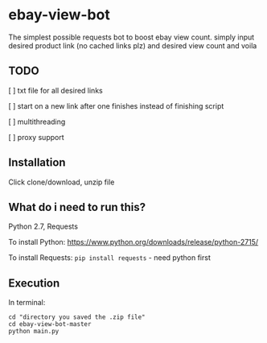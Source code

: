 # ebay-view-bot
The simplest possible requests bot to boost ebay view count. simply input desired product link (no cached links plz) and desired view count and voila

## TODO
[ ] txt file for all desired links 

[ ] start on a new link after one finishes instead of finishing script

[ ] multithreading

[ ] proxy support

## Installation
Click clone/download, unzip file 

## What do i need to run this?
Python 2.7, Requests

To install Python: https://www.python.org/downloads/release/python-2715/

To install Requests: `pip install requests` - need python first

## Execution

In terminal:

```
cd "directory you saved the .zip file"
cd ebay-view-bot-master
python main.py
```
